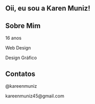 ## Oii, eu sou a Karen Muniz!

<div class="Sobre Mim">
  <h2>Sobre Mim </h2>
  <p> 16 anos </p>
  <p> Web Design </p>
  <p> Design Gráfico </p>
</div>
<div class="REDES SOCIAIS">
  <h2>Contatos</h2>
  <p> @kareenmuniz </p>
  <p> kareenmuniz45@gmail.com </p>
</div>
